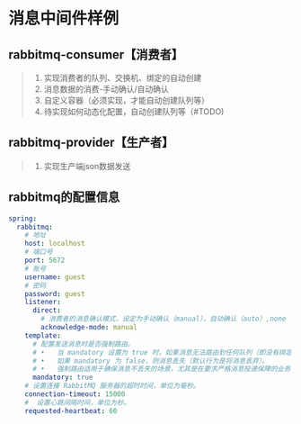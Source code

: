 # 消息中间件样例

## rabbitmq-consumer【消费者】
> 1. 实现消费者的队列、交换机、绑定的自动创建
> 2. 消息数据的消费-手动确认/自动确认
> 3. 自定义容器（必须实现，才能自动创建队列等）
> 4. 待实现如何动态化配置，自动创建队列等（#TODO)

## rabbitmq-provider【生产者】
> 1. 实现生产端json数据发送

## rabbitmq的配置信息
```yaml
spring:
  rabbitmq:
    # 地址
    host: localhost
    # 端口号
    port: 5672
    # 账号
    username: guest
    # 密码
    password: guest
    listener:
      direct:
        # 消费者的消息确认模式，设定为手动确认（manual），自动确认（auto）,none
        acknowledge-mode: manual
    template:
      # 配置发送消息时是否强制路由。
      #	•	当 mandatory 设置为 true 时，如果消息无法路由到任何队列（即没有绑定符合的队列），RabbitMQ 会将消息返回给生产者（通过 ReturnCallback）。
      #	•	如果 mandatory 为 false，则消息丢失（默认行为是将消息丢弃）。
      #	•	强制路由适用于确保消息不丢失的场景，尤其是在要求严格消息投递保障的业务中。
      mandatory: true
    # 设置连接 RabbitMQ 服务器的超时时间，单位为毫秒。
    connection-timeout: 15000
    #  设置心跳间隔时间，单位为秒。
    requested-heartbeat: 60

```
